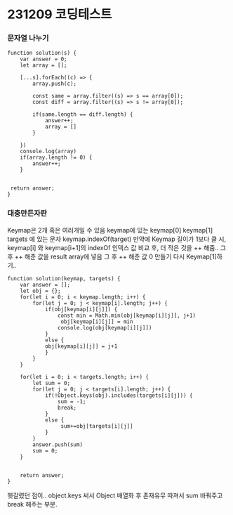 # 231209 코딩테스트

### 문자열 나누기

```
function solution(s) {
    var answer = 0;
    let array = [];

    [...s].forEach((c) => {
        array.push(c);

        const same = array.filter((s) => s == array[0]);
        const diff = array.filter((s) => s != array[0]);

        if(same.length == diff.length) {
            answer++;
            array = []
        }

    })
    console.log(array)
    if(array.length != 0) {
        answer++;
    }


 return answer;
}

```

### 대충만든자판

Keymap은 2개 혹은 여러개일 수 있음
keymap에 있는 keymap[0] keymap[1]
targets 에 있는 문자 keymap.indexOf(target)
만약에 Keymap 길이가 1보다 클 시, keymap[i] 와 keymap[i+1]의 indexOf 인덱스 값 비교 후, 더 작은 것을 ++ 해줌..
그 후 ++ 해준 값을 result array에 넣음
그 후 ++ 해준 값 0 만들기 다시 Keymap[1]하기..

```
function solution(keymap, targets) {
    var answer = [];
    let obj = {};
    for(let i = 0; i < keymap.length; i++) {
        for(let j = 0; j < keymap[i].length; j++) {
            if(obj[keymap[i][j]]) {
                const min = Math.min(obj[keymap[i][j]], j+1)
                 obj[keymap[i][j]] = min
                console.log(obj[keymap[i][j]])
            }
            else {
            obj[keymap[i][j]] = j+1
            }
        }
    }

    for(let i = 0; i < targets.length; i++) {
        let sum = 0;
        for(let j = 0; j < targets[i].length; j++) {
            if(!Object.keys(obj).includes(targets[i][j])) {
                sum = -1;
                break;
            }
            else {
                 sum+=obj[targets[i][j]]
            }
        }
        answer.push(sum)
        sum = 0;
    }


    return answer;
}
```

헷갈렸던 점이.. object.keys 써서 Object 배열화 후 존재유무 따져서 sum 바꿔주고 break 해주는 부분.
